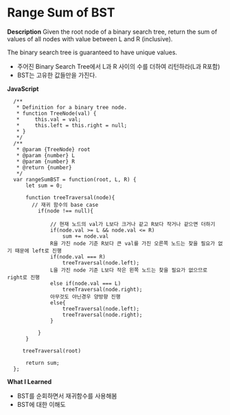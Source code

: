 # Range Sum of BST

**Description**
Given the root node of a binary search tree, return the sum of values of all nodes with value between L and R (inclusive).

The binary search tree is guaranteed to have unique values.

- 주어진 Binary Search Tree에서 L과 R 사이의 수를 더하여 리턴하라(L과 R포함)
- BST는 고유한 값들만을 가진다.

**JavaScript**

      /**
       * Definition for a binary tree node.
       * function TreeNode(val) {
       *     this.val = val;
       *     this.left = this.right = null;
       * }
       */
      /**
       * @param {TreeNode} root
       * @param {number} L
       * @param {number} R
       * @return {number}
       */
      var rangeSumBST = function(root, L, R) {
          let sum = 0;

          function treeTraversal(node){
            // 재귀 함수의 base case
              if(node !== null){

                  // 현재 노드의 val가 L보다 크거나 같고 R보다 작거나 같으면 더하기
                  if(node.val >= L && node.val <= R)
                      sum += node.val
                  R을 가진 node 기준 R보다 큰 val를 가진 오른쪽 노드는 찾을 필요가 없기 때문에 left로 진행
                  if(node.val === R)
                      treeTraversal(node.left);
                  L을 가진 node 기준 L보다 작은 왼쪽 노드는 찾을 필요가 없으므로 right로 진행
                  else if(node.val === L)
                      treeTraversal(node.right);
                  아무것도 아닌경우 양방향 진행
                  else{
                      treeTraversal(node.left);
                      treeTraversal(node.right);
                  }

              }   
          }

         treeTraversal(root)

          return sum;
      };

**What I Learned**
- BST를 순회하면서 재귀함수를 사용해봄
- BST에 대한 이해도 
